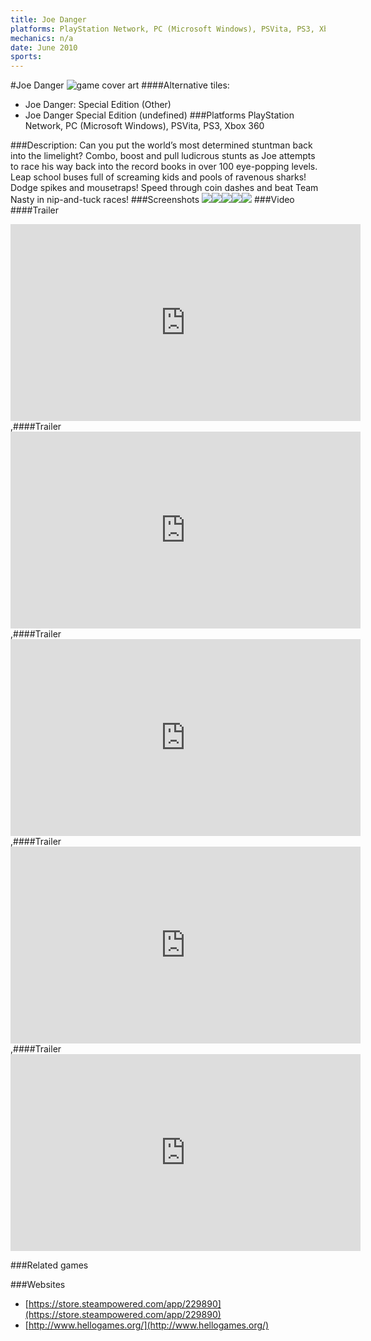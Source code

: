```yaml
---
title: Joe Danger
platforms: PlayStation Network, PC (Microsoft Windows), PSVita, PS3, Xbox 360
mechanics: n/a
date: June 2010
sports: 
---
```

#Joe Danger
![game cover art](//images.igdb.com/igdb/image/upload/t_cover_big/idbau5y73m83rsb6k9ci.jpg "Logo Title Text 1")
####Alternative tiles:
* Joe Danger: Special Edition (Other)
* Joe Danger Special Edition (undefined)
###Platforms
PlayStation Network, PC (Microsoft Windows), PSVita, PS3, Xbox 360

###Description:
Can you put the world’s most determined stuntman back into the limelight? Combo, boost and pull ludicrous stunts as Joe attempts to race his way back into the record books in over 100 eye-popping levels. Leap school buses full of screaming kids and pools of ravenous sharks! Dodge spikes and mousetraps! Speed through coin dashes and beat Team Nasty in nip-and-tuck races!
###Screenshots
<a target="_blank" rel="noopener noreferrer" href="//images.igdb.com/igdb/image/upload/t_cover_big/pdvlqftvchq6pyl1efg8.jpg"><img src="//images.igdb.com/igdb/image/upload/t_thumb/pdvlqftvchq6pyl1efg8.jpg"/></a><a target="_blank" rel="noopener noreferrer" href="//images.igdb.com/igdb/image/upload/t_cover_big/idsyltm22s41atn8mp6p.jpg"><img src="//images.igdb.com/igdb/image/upload/t_thumb/idsyltm22s41atn8mp6p.jpg"/></a><a target="_blank" rel="noopener noreferrer" href="//images.igdb.com/igdb/image/upload/t_cover_big/lap7w6s4orai7cmxxapr.jpg"><img src="//images.igdb.com/igdb/image/upload/t_thumb/lap7w6s4orai7cmxxapr.jpg"/></a><a target="_blank" rel="noopener noreferrer" href="//images.igdb.com/igdb/image/upload/t_cover_big/l1fj2ineznf2iw8cfzzt.jpg"><img src="//images.igdb.com/igdb/image/upload/t_thumb/l1fj2ineznf2iw8cfzzt.jpg"/></a><a target="_blank" rel="noopener noreferrer" href="//images.igdb.com/igdb/image/upload/t_cover_big/qxvawdfm0infdpgooxvm.jpg"><img src="//images.igdb.com/igdb/image/upload/t_thumb/qxvawdfm0infdpgooxvm.jpg"/></a>
###Video
####Trailer

<iframe width="560" height="315" src="https://www.youtube.com/embed/HpaRQFOZ5pI" frameborder="0" allowfullscreen></iframe>
,####Trailer

<iframe width="560" height="315" src="https://www.youtube.com/embed/krbY-qHR7rY" frameborder="0" allowfullscreen></iframe>
,####Trailer

<iframe width="560" height="315" src="https://www.youtube.com/embed/jT-QBVEhxu4" frameborder="0" allowfullscreen></iframe>
,####Trailer

<iframe width="560" height="315" src="https://www.youtube.com/embed/csBHU12Gm14" frameborder="0" allowfullscreen></iframe>
,####Trailer

<iframe width="560" height="315" src="https://www.youtube.com/embed/KbGmbEAx32Y" frameborder="0" allowfullscreen></iframe>

###Related games

###Websites
* [https://store.steampowered.com/app/229890](https://store.steampowered.com/app/229890)
* [http://www.hellogames.org/](http://www.hellogames.org/)

